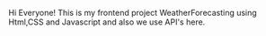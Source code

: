 Hi Everyone!
This is my frontend project WeatherForecasting using Html,CSS and Javascript and also we use API's here.
